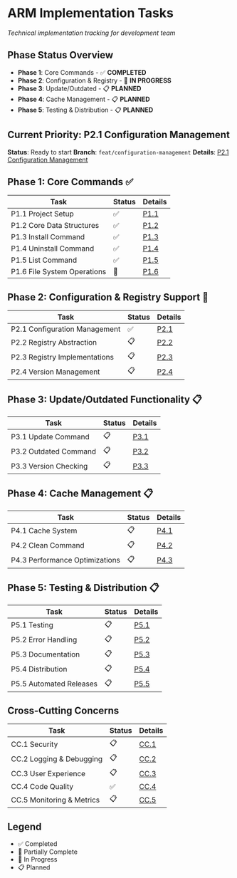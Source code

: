 # ARM Implementation Tasks

*Technical implementation tracking for development team*

## Phase Status Overview

- **Phase 1**: Core Commands - ✅ **COMPLETED**
- **Phase 2**: Configuration & Registry - 🚧 **IN PROGRESS**
- **Phase 3**: Update/Outdated - 📋 **PLANNED**
- **Phase 4**: Cache Management - 📋 **PLANNED**
- **Phase 5**: Testing & Distribution - 📋 **PLANNED**

## Current Priority: P2.1 Configuration Management

**Status**: Ready to start
**Branch**: `feat/configuration-management`
**Details**: [P2.1 Configuration Management](tasks/p2-1-configuration-management.md)

## Phase 1: Core Commands ✅

| Task | Status | Details |
|------|--------|---------|
| P1.1 Project Setup | ✅ | [P1.1](tasks/p1-1-project-setup.md) |
| P1.2 Core Data Structures | ✅ | [P1.2](tasks/p1-2-core-data-structures.md) |
| P1.3 Install Command | ✅ | [P1.3](tasks/p1-3-install-command.md) |
| P1.4 Uninstall Command | ✅ | [P1.4](tasks/p1-4-uninstall-command.md) |
| P1.5 List Command | ✅ | [P1.5](tasks/p1-5-list-command.md) |
| P1.6 File System Operations | 🔄 | [P1.6](tasks/p1-6-filesystem-operations.md) |

## Phase 2: Configuration & Registry Support 🚧

| Task | Status | Details |
|------|--------|---------|
| P2.1 Configuration Management | ✅ | [P2.1](tasks/p2-1-configuration-management.md) |
| P2.2 Registry Abstraction | 📋 | [P2.2](tasks/p2-2-registry-abstraction.md) |
| P2.3 Registry Implementations | 📋 | [P2.3](tasks/p2-3-registry-implementations.md) |
| P2.4 Version Management | 📋 | [P2.4](tasks/p2-4-version-management.md) |

## Phase 3: Update/Outdated Functionality 📋

| Task | Status | Details |
|------|--------|---------|
| P3.1 Update Command | 📋 | [P3.1](tasks/p3-1-update-command.md) |
| P3.2 Outdated Command | 📋 | [P3.2](tasks/p3-2-outdated-command.md) |
| P3.3 Version Checking | 📋 | [P3.3](tasks/p3-3-version-checking.md) |

## Phase 4: Cache Management 📋

| Task | Status | Details |
|------|--------|---------|
| P4.1 Cache System | 📋 | [P4.1](tasks/p4-1-cache-system.md) |
| P4.2 Clean Command | 📋 | [P4.2](tasks/p4-2-clean-command.md) |
| P4.3 Performance Optimizations | 📋 | [P4.3](tasks/p4-3-performance-optimizations.md) |

## Phase 5: Testing & Distribution 📋

| Task | Status | Details |
|------|--------|---------|
| P5.1 Testing | 📋 | [P5.1](tasks/p5-1-testing.md) |
| P5.2 Error Handling | 📋 | [P5.2](tasks/p5-2-error-handling.md) |
| P5.3 Documentation | 📋 | [P5.3](tasks/p5-3-documentation.md) |
| P5.4 Distribution | 📋 | [P5.4](tasks/p5-4-distribution.md) |
| P5.5 Automated Releases | 📋 | [P5.5](tasks/p5-5-automated-releases.md) |

## Cross-Cutting Concerns

| Task | Status | Details |
|------|--------|---------|
| CC.1 Security | 📋 | [CC.1](tasks/cc-1-security.md) |
| CC.2 Logging & Debugging | 📋 | [CC.2](tasks/cc-2-logging-debugging.md) |
| CC.3 User Experience | 📋 | [CC.3](tasks/cc-3-user-experience.md) |
| CC.4 Code Quality | ✅ | [CC.4](tasks/cc-4-code-quality.md) |
| CC.5 Monitoring & Metrics | 📋 | [CC.5](tasks/cc-5-monitoring-metrics.md) |

## Legend
- ✅ Completed
- 🔄 Partially Complete
- 🚧 In Progress
- 📋 Planned
